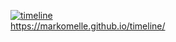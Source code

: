 [![timeline](https://github.com/MarkoMelle/timeline/actions/workflows/main.yml/badge.svg)](https://github.com/MarkoMelle/timeline/actions/workflows/main.yml)  
https://markomelle.github.io/timeline/
